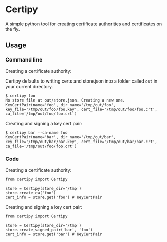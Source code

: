 # Certipy

A simple python tool for creating certificate authorities and certificates on the fly.

## Usage

### Command line

Creating a certificate authority:

Certipy defaults to writing certs and store.json into a folder called `out` in your current directory.

```
$ certipy foo
No store file at out/store.json. Creating a new one.
KeyCertPair(name='foo', dir_name='/tmp/out/foo', key_file='/tmp/out/foo/foo.key', cert_file='/tmp/out/foo/foo.crt', ca_file='/tmp/out/foo/foo.crt')
```

Creating and signing a key cert pair:
```
$ certipy bar --ca-name foo
KeyCertPair(name='bar', dir_name='/tmp/out/bar', key_file='/tmp/out/bar/bar.key', cert_file='/tmp/out/bar/bar.crt', ca_file='/tmp/out/foo/foo.crt')
```

### Code

Creating a certificate authority:

```
from certipy import Certipy

store = Certipy(store_dir='/tmp')
store.create_ca('foo')
cert_info = store.get('foo') # KeyCertPair
```

Creating and signing a key cert pair:

```
from certipy import Certipy

store = Certipy(store_dir='/tmp')
store.create_signed_pair('bar', 'foo')
cert_info = store.get('bar') # KeyCertPair
```
